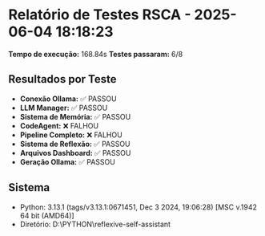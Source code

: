 # Relatório de Testes RSCA - 2025-06-04 18:18:23

**Tempo de execução:** 168.84s
**Testes passaram:** 6/8

## Resultados por Teste

- **Conexão Ollama:** ✅ PASSOU
- **LLM Manager:** ✅ PASSOU
- **Sistema de Memória:** ✅ PASSOU
- **CodeAgent:** ❌ FALHOU
- **Pipeline Completo:** ❌ FALHOU
- **Sistema de Reflexão:** ✅ PASSOU
- **Arquivos Dashboard:** ✅ PASSOU
- **Geração Ollama:** ✅ PASSOU

## Sistema
- Python: 3.13.1 (tags/v3.13.1:0671451, Dec  3 2024, 19:06:28) [MSC v.1942 64 bit (AMD64)]
- Diretório: D:\PYTHON\reflexive-self-assistant
